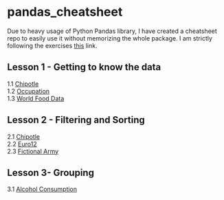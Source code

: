 # pandas_cheatsheet
Due to heavy usage of Python Pandas library, I have created a cheatsheet repo to easily use it without memorizing the whole package.
I am strictly following the exercises [this](https://github.com/guipsamora/pandas_exercises) link.

## Lesson 1 - Getting to know the data
1.1 [Chipotle](https://github.com/AshHasib/pandas_cheatsheet/blob/master/1.1-%20Chipotle_Exercise_Solution.ipynb)  
1.2 [Occupation](https://github.com/AshHasib/pandas_cheatsheet/blob/master/1.2%20-%20Occupation_Dataset.ipynb)  
1.3 [World Food Data](https://github.com/AshHasib/pandas_cheatsheet/blob/master/1.3%20-%20Word_Food_Data.ipynb)  

## Lesson 2 - Filtering and Sorting
2.1 [Chipotle](https://github.com/AshHasib/pandas_cheatsheet/blob/master/2.1%20-%20Chipotle_Exercise_Solution.ipynb)   
2.2 [Euro12](https://github.com/AshHasib/pandas_cheatsheet/blob/master/2.2%20-%20Euro12.ipynb)  
2.3 [Fictional Army](https://github.com/AshHasib/pandas_cheatsheet/blob/master/2.3%20-%20Fictional%20Army.ipynb)  


## Lesson 3- Grouping
3.1 [Alcohol Consumption](https://github.com/AshHasib/pandas_cheatsheet/blob/master/3.1%20-%20Alcohol%20Consumption.ipynb)
